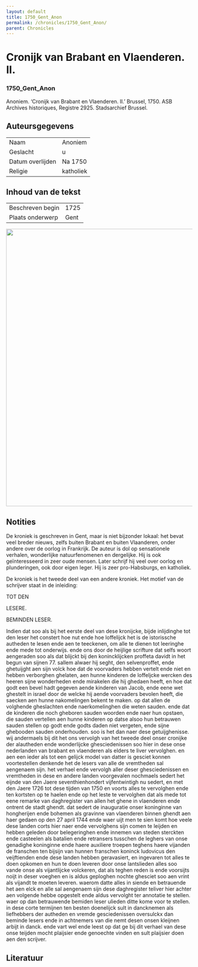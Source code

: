 ```yaml
---
layout: default
title: 1750_Gent_Anon
permalink: /chronicles/1750_Gent_Anon/
parent: Chronicles
--- 
```



# Cronijk van Brabant en Vlaenderen. II. 

### 1750_Gent_Anon 

Anoniem. ‘Cronijk van Brabant en Vlaenderen. II.’ Brussel, 1750. ASB  Archives historiques, Registre 2925. Stadsarchief Brussel. 

## Auteursgegevens 

| | | 
| --------------- | --------------- | 
| Naam |  Anoniem | 
| Geslacht | u | 
| Datum overlijden | Na 1750 | 
| Religie | katholiek | 

## Inhoud van de tekst 

| | | 
| --------------- | --------------- | 
| Beschreven begin | 1725 | 
| Plaats onderwerp | Gent | 

[<img src="..\..\barplots_chronicles\1750_Gent_Anon.jpg" width="750"/>](..\..\barplots_chronicles\1750_Gent_Anon.jpg) 

## Notities 

De kroniek is geschreven in Gent, maar is niet bijzonder lokaal: het bevat
veel breder nieuws, zelfs buiten Brabant en buiten Vlaanderen, onder andere
over de oorlog in Frankrijk. De auteur is dol op sensationele verhalen,
wonderlijke natuurfenomenen en dergelijke. Hij is ook geïnteresseerd in zeer
oude mensen. Later schrijf hij veel over oorlog en plunderingen, ook door
eigen leger. Hij is zeer pro-Habsburgs, en katholiek.

De kroniek is het tweede deel van een andere kroniek. Het motief van de
schrijver staat in de inleiding:

TOT DEN

LESERE.

BEMINDEN LESER.

Indien dat soo als bij het eerste deel van dese kronijcke, bijde inlijdinghe
tot den leser het constert hoe nut ende hoe loffelijck het is de istorissche
autheden te lesen ende aen te teeckenen, om alle te dienen tot leeringhe ende
mede tot onderwijs. ende ons door de heijlige scrifture dat selfs woort
aengeraden soo als dat blijckt bij den konincklijcken proffeta davidt in het
begun van sijnen 77. sallem alwaer hij seght, den selvenproffet, ende
ghetuijght aen sijn volck hoe dat de voorvaders hebben vertelt ende niet en
hebben verborghen ghelaten, aen hunne kinderen de loffeljcke wercken des
heeren sijne wonderheden ende mirakelen die hij ghedaen heeft, en hoe dat godt
een bevel hadt gegeven aende kinderen van Jacob, ende eene wet ghestelt in
israel door de welcke hij aende voorvaders bevolen heeft, die saecken aen
hunne nakomelingen bekent te maken. op dat allen de volghende gheslachten ende
naerkomelinghen die weten sauden. ende dat de kinderen die noch gheboren
sauden woorden ende naer hun opstaen, die sauden vertellen aen hunne kinderen
op datse alsoo hun betrauwen sauden stellen op godt ende godts daden niet
vergeten, ende sijne ghebooden sauden onderhouden. soo is het dan naer dese
getuijghenisse. wij andermaels bij dit het ons vervolgh van het tweede deel
onser cronijke der alautheden ende wonderlijcke ghesciedenissen soo hier in
dese onse nederlanden van brabant en vlaenderen als elders te liver
vervolghen. en aen een ieder als tot een gelijck model van datter is gesciet
konnen voortestellen denkende het de lesers van alle de vremtheden sal
aengenaem sijn. het verhael ende vervolgh aller deser ghesciedenissen en
vremtheden in dese en andere landen voorgevalen nochmaels sedert het eijnde
van den Jaere seventhienhondert vijfentwintigh nu sedert, en met den Jaere
1726 tot dese tijden van 1750 en voorts alles te vervolghen ende ten kortsten
op te haelen ende op het leste te vervolghen dat als mede tot eene remarke van
daghregister van allen het ghene in vlaenderen ende ontrent de stadt ghendt.
dat sedert de inauguratie onser koninginne van hongherijen ende bohemen als
gravinne van vlaenderen binnen ghendt aen haer gedaen op den 27 april 1744
ende waer uijt men te sien komt hoe veele dese landen corts hier naer ende
vervolghens sijn comen te leijden en hebben geleden door belegeringhen ende
innemen van steden sterckten ende casteelen als batalien ende retransers
tusschen de leghers van onse genadighe koninginne ende haere auxiliere troepen
teghens haere vijanden de franschen ten bijsijn van hunnen franschen koninck
ludovicus den veijftienden ende dese landen hebben geravasiert, en ingevaren
tot alles te doen opkomen en hun te doen leveren door onse lantslieden alles
soo vande onse als vijantlijcke volckeren, dat als teghen reden is ende
voorsijts noijt in deser voeghen en is aldus geploghen nochte ghesciet soo aen
vrint als vijandt te moeten leveren. waerom datte alles in siende en
betrauende het aen elck en alle sal aengenaem sijn dese daghregister teliver
hier achter aen volgende hebbe opgestelt ende aldus vervolght ter annotatie te
stellen. waer op dan betrauwende bemiden leser ulieden ditte kome voor te
stellen. in dese corte termijnen ten besten doenelijck sult in dancknemen als
liefhebbers der autheden en vremde gesciedenissen oversulckx  dan beminde
lesers ende in achtnemers van die nemt desen onsen kleijnen arbijt in danck.
ende vart wel ende leest op dat ge bij dit verhael van dese onse teijden mocht
plaijsier ende genoechte vinden en sult plaijsier doen aen den scrijver.



## Literatuur 

